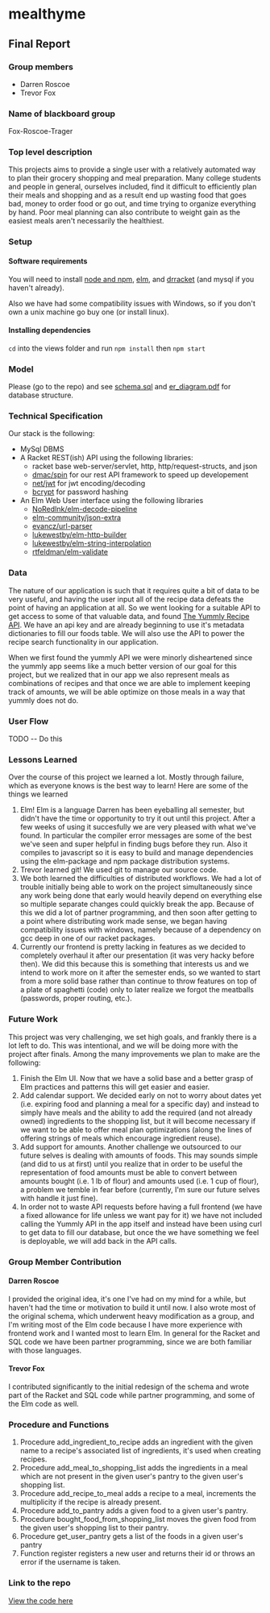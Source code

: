 # mealthyme

## Final Report

### Group members

* Darren Roscoe
* Trevor Fox

### Name of blackboard group

Fox-Roscoe-Trager

### Top level description

This projects aims to provide a single user with a relatively automated way to plan their grocery shopping and meal preparation. Many college students and people in general, ourselves included, find it difficult to efficiently plan their meals and shopping and as a result end up wasting food that goes bad, money to order food or go out, and time trying to organize everything by hand. Poor meal planning can also contribute to weight gain as the easiest meals aren't necessarily the healthiest.

### Setup

#### Software requirements

You will need to install [node and npm](https://nodejs.org/en/), [elm](https://guide.elm-lang.org/install.html), and [drracket](https://download.racket-lang.org/) (and mysql if you haven't already).

Also we have had some compatibility issues with Windows, so if you don't own a unix machine go buy one (or install linux).

#### Installing dependencies

`cd` into the views folder and run `npm install` then `npm start`

### Model

Please (go to the repo) and see [schema.sql](https://github.com/Roscode/mealthyme/blob/master/model/schema.sql) and [er_diagram.pdf](https://github.com/Roscode/mealthyme/blob/master/model/er_diagram.pdf) for database structure.


### Technical Specification

Our stack is the following:
* MySql DBMS
* A Racket REST(ish) API using the following libraries:
  + racket base web-server/servlet, http, http/request-structs, and json
  + [dmac/spin](https://github.com/dmac/spin) for our rest API framework to speed up developement
  + [net/jwt](https://pkgs.racket-lang.org/package/net-jwt) for jwt encoding/decoding
  + [bcrypt](https://pkgs.racket-lang.org/package/bcrypt) for password hashing
* An Elm Web User interface using the following libraries
  + [NoRedInk/elm-decode-pipeline](http://package.elm-lang.org/packages/NoRedInk/elm-decode-pipeline/3.0.0/Json-Decode-Pipeline)
  + [elm-community/json-extra](http://package.elm-lang.org/packages/circuithub/elm-json-extra/latest/Json-Decode-Extra)
  + [evancz/url-parser](https://github.com/evancz/url-parser)
  + [lukewestby/elm-http-builder](http://package.elm-lang.org/packages/lukewestby/elm-http-builder/latest/HttpBuilder)
  + [lukewestby/elm-string-interpolation](http://package.elm-lang.org/packages/lukewestby/elm-string-interpolate/1.0.1/String-Interpolate)
  + [rtfeldman/elm-validate](http://package.elm-lang.org/packages/rtfeldman/elm-validate/1.1.3)

### Data

The nature of our application is such that it requires quite a bit of data to be very useful, and having the user input all of the recipe data defeats the point of having an application at all. So we went looking for a suitable API to get access to some of that valuable data, and found [The Yummly Recipe API](https://developer.yummly.com/). We have an api key and are already beginning to use it's metadata dictionaries to fill our foods table. We will also use the API to power the recipe search functionality in our application.

When we first found the yummly API we were minorly disheartened since the yummly app seems like a much better version of our goal for this project, but we realized that in our app we also represent meals as combinations of recipes and that once we are able to implement keeping track of amounts, we will be able optimize on those meals in a way that yummly does not do.

### User Flow

TODO -- Do this

### Lessons Learned
Over the course of this project we learned a lot. Mostly through failure, which as everyone knows is the best way to learn! Here are some of the things we learned
1. Elm! Elm is a language Darren has been eyeballing all semester, but didn't have the time or opportunity to try it out until this project. After a few weeks of using it succesfully we are very pleased with what we've found. In particular the compiler error messages are some of the best we've seen and super helpful in finding bugs before they run. Also it compiles to javascript so it is easy to build and manage dependencies using the elm-package and npm package distribution systems.
2. Trevor learned git! We used git to manage our source code.
3. We both learned the difficulties of distributed workflows. We had a lot of trouble initially being able to work on the project simultaneously since any work being done that early would heavily depend on everything else so multiple separate changes could quickly break the app. Because of this we did a lot of partner programming, and then soon after getting to a point where distributing work made sense, we began having compatibility issues with windows, namely because of a dependency on gcc deep in one of our racket packages.
4. Currently our frontend is pretty lacking in features as we decided to completely overhaul it after our presentation (it was very hacky before then). We did this because this is something that interests us and we intend to work more on it after the semester ends, so we wanted to start from a more solid base rather than continue to throw features on top of a plate of spaghetti (code) only to later realize we forgot the meatballs (passwords, proper routing, etc.).

### Future Work

This project was very challenging, we set high goals, and frankly there is a lot left to do. This was intentional, and we will be doing more with the project after finals. Among the many improvements we plan to make are the following:
1. Finish the Elm UI. Now that we have a solid base and a better grasp of Elm practices and patterns this will get easier and easier.
2. Add calendar support. We decided early on not to worry about dates yet (i.e. expiring food and planning a meal for a specific day) and instead to simply have meals and the ability to add the required (and not already owned) ingredients to the shopping list, but it will become necessary if we want to be able to offer meal plan optimizations (along the lines of offering strings of meals which encourage ingredient reuse).
3. Add support for amounts. Another challenge we outsourced to our future selves is dealing with amounts of foods. This may sounds simple (and did to us at first) until you realize that in order to be useful the representation of food amounts must be able to convert between amounts bought (i.e. 1 lb of flour) and amounts used (i.e. 1 cup of flour), a problem we temble in fear before (currently, I'm sure our future selves with handle it just fine).
4. In order not to waste API requests before having a full frontend (we have a fixed allowance for life unless we want pay for it) we have not included calling the Yummly API in the app itself and instead have been using curl to get data to fill our database, but once the we have something we feel is deployable, we will add back in the API calls.

### Group Member Contribution

#### Darren Roscoe

I provided the original idea, it's one I've had on my mind for a while, but haven't had the time or motivation to build it until now. I also wrote most of the original schema, which underwent heavy modification as a group, and I'm writing most of the Elm code because I have more experience with frontend work and I wanted most to learn Elm. In general for the Racket and SQL code we have been partner programming, since we are both familiar with those languages.

#### Trevor Fox

I contributed significantly to the initial redesign of the schema and wrote part of the Racket and SQL code while partner programming, and some of the Elm code as well.

### Procedure and Functions

1. Procedure add_ingredient_to_recipe adds an ingredient with the given name to a recipe's associated list of ingredients, it's used when creating recipes.
2. Procedure add_meal_to_shopping_list adds the ingredients in a meal which are not present in the given user's pantry to the given user's shopping list.
3. Procedure add_recipe_to_meal adds a recipe to a meal, increments the multiplicity if the recipe is already present.
4. Procedure add_to_pantry adds a given food to a given user's pantry.
5. Procedure bought_food_from_shopping_list moves the given food from the given user's shopping list to their pantry.
6. Procedure get_user_pantry gets a list of the foods in a given user's pantry
7. Function register registers a new user and returns their id or throws an error if the username is taken.

### Link to the repo

[View the code here](https://github.com/Roscode/mealthyme)

